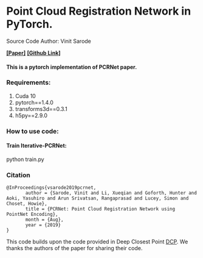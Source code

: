# Point Cloud Registration Network in PyTorch.

Source Code Author: Vinit Sarode

**[[Paper]](https://arxiv.org/abs/1908.07906)**
**[[Github Link]](https://github.com/vinits5/pcrnet)**

#### This is a pytorch implementation of PCRNet paper.

### Requirements:
1. Cuda 10
2. pytorch==1.4.0
3. transforms3d==0.3.1
4. h5py==2.9.0

### How to use code:

#### Train Iterative-PCRNet:
python train.py

### Citation

```
@InProceedings{vsarode2019pcrnet,
       author = {Sarode, Vinit and Li, Xueqian and Goforth, Hunter and Aoki, Yasuhiro and Arun Srivatsan, Rangaprasad and Lucey, Simon and Choset, Howie},
       title = {PCRNet: Point Cloud Registration Network using PointNet Encoding},
       month = {Aug},
       year = {2019}
}
```

This code builds upon the code provided in Deep Closest Point [DCP](https://github.com/WangYueFt/dcp.git). We thanks the authors of the paper for sharing their code.